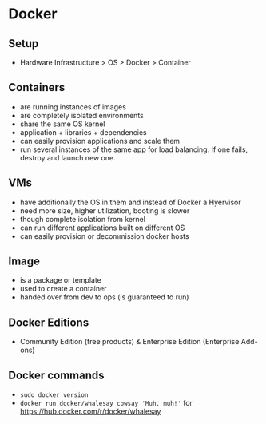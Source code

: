 # Docker

## Setup
* Hardware Infrastructure > OS > Docker > Container

## Containers
* are running instances of images
* are completely isolated environments
* share the same OS kernel
* application + libraries + dependencies
* can easily provision applications and scale them
* run several instances of the same app for load balancing. If one fails, destroy and launch new one.

## VMs
* have additionally the OS in them and instead of Docker a Hyervisor
* need more size, higher utilization, booting is slower
* though complete isolation from kernel
* can run different applications built on different OS
* can easily provision or decommission docker hosts

## Image
* is a package or template
* used to create a container
* handed over from dev to ops (is guaranteed to run)

## Docker Editions
* Community Edition (free products) & Enterprise Edition (Enterprise Add-ons)

## Docker commands
* `sudo docker version`
* `docker run docker/whalesay cowsay 'Muh, muh!'` for https://hub.docker.com/r/docker/whalesay

